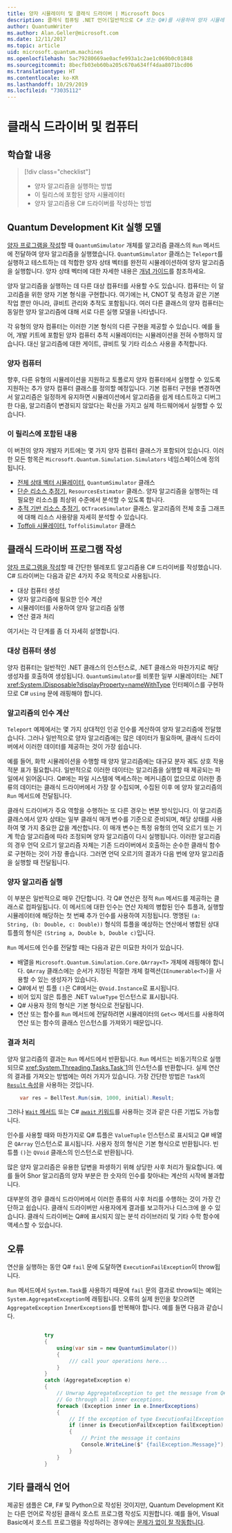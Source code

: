 ```yaml
---
title: 양자 시뮬레이터 및 클래식 드라이버 | Microsoft Docs
description: 클래식 컴퓨팅 .NET 언어(일반적으로 C# 또는 Q#)를 사용하여 양자 시뮬레이터을 구동하는 방법을 설명합니다.
author: QuantumWriter
ms.author: Alan.Geller@microsoft.com
ms.date: 12/11/2017
ms.topic: article
uid: microsoft.quantum.machines
ms.openlocfilehash: 5ac79280669ae0acfe993a1c2ae1c069b0c01848
ms.sourcegitcommit: 8becfb03eb60ba205c670a634ff4daa8071bcd06
ms.translationtype: HT
ms.contentlocale: ko-KR
ms.lasthandoff: 10/29/2019
ms.locfileid: "73035112"
---
```

# <a name="classical-drivers-and-machines"></a>클래식 드라이버 및 컴퓨터

## <a name="what-youll-learn"></a>학습할 내용

> [!div class="checklist"]
> * 양자 알고리즘을 실행하는 방법
> * 이 릴리스에 포함된 양자 시뮬레이터
> * 양자 알고리즘용 C# 드라이버를 작성하는 방법

## <a name="the-quantum-development-kit-execution-model"></a>Quantum Development Kit 실행 모델

[양자 프로그램을 작성](xref:microsoft.quantum.write-program)할 때 `QuantumSimulator` 개체를 알고리즘 클래스의 `Run` 메서드에 전달하여 양자 알고리즘을 실행했습니다.
`QuantumSimulator` 클래스는 `Teleport`를 실행하고 테스트하는 데 적합한 양자 상태 벡터를 완전히 시뮬레이션하여 양자 알고리즘을 실행합니다.
양자 상태 벡터에 대한 자세한 내용은 [개념 가이드](xref:microsoft.quantum.concepts.intro)를 참조하세요.

양자 알고리즘을 실행하는 데 다른 대상 컴퓨터를 사용할 수도 있습니다.
컴퓨터는 이 알고리즘을 위한 양자 기본 형식을 구현합니다.
여기에는 H, CNOT 및 측정과 같은 기본 작업 뿐만 아니라, 큐비트 관리와 추적도 포함됩니다.
여러 다른 클래스의 양자 컴퓨터는 동일한 양자 알고리즘에 대해 서로 다른 실행 모델을 나타냅니다.

각 유형의 양자 컴퓨터는 이러한 기본 형식의 다른 구현을 제공할 수 있습니다.
예를 들어, 개발 키트에 포함된 양자 컴퓨터 추적 시뮬레이터는 시뮬레이션을 전혀 수행하지 않습니다.
대신 알고리즘에 대한 게이트, 큐비트 및 기타 리소스 사용을 추적합니다.

### <a name="quantum-machines"></a>양자 컴퓨터

향후, 다른 유형의 시뮬레이션을 지원하고 토폴로지 양자 컴퓨터에서 실행할 수 있도록 지원하는 추가 양자 컴퓨터 클래스를 정의할 예정입니다.
기본 컴퓨터 구현을 변경하면서 알고리즘은 일정하게 유지하면 시뮬레이션에서 알고리즘을 쉽게 테스트하고 디버그한 다음, 알고리즘이 변경되지 않았다는 확신을 가지고 실제 하드웨어에서 실행할 수 있습니다.

### <a name="whats-included-in-this-release"></a>이 릴리스에 포함된 내용

이 버전의 양자 개발자 키트에는 몇 가지 양자 컴퓨터 클래스가 포함되어 있습니다.
이러한 모든 항목은 `Microsoft.Quantum.Simulation.Simulators` 네임스페이스에 정의됩니다.

* [전체 상태 벡터 시뮬레이터](xref:microsoft.quantum.machines.full-state-simulator), `QuantumSimulator` 클래스
* [단순 리소스 추정기](xref:microsoft.quantum.machines.resources-estimator), `ResourcesEstimator` 클래스. 양자 알고리즘을 실행하는 데 필요한 리소스를 최상위 수준에서 분석할 수 있도록 합니다.
* [추적 기반 리소스 추정기](xref:microsoft.quantum.machines.qc-trace-simulator.intro), `QCTraceSimulator` 클래스. 알고리즘의 전체 호출 그래프에 대해 리소스 사용량을 자세히 분석할 수 있습니다.
* [Toffoli 시뮬레이터](xref:microsoft.quantum.machines.toffoli-simulator), `ToffoliSimulator` 클래스

## <a name="writing-a-classical-driver-program"></a>클래식 드라이버 프로그램 작성

[양자 프로그램을 작성](xref:microsoft.quantum.write-program)할 때 간단한 텔레포트 알고리즘용 C# 드라이버를 작성했습니다. C# 드라이버는 다음과 같은 4가지 주요 목적으로 사용됩니다.

* 대상 컴퓨터 생성
* 양자 알고리즘에 필요한 인수 계산
* 시뮬레이터를 사용하여 양자 알고리즘 실행
* 연산 결과 처리

여기서는 각 단계를 좀 더 자세히 설명합니다.

### <a name="constructing-the-target-machine"></a>대상 컴퓨터 생성

양자 컴퓨터는 일반적인 .NET 클래스의 인스턴스로, .NET 클래스와 마찬가지로 해당 생성자를 호출하여 생성됩니다.
`QuantumSimulator`를 비롯한 일부 시뮬레이터는 .NET <xref:System.IDisposable?displayProperty=nameWithType> 인터페이스를 구현하므로 C# `using` 문에 래핑해야 합니다.

### <a name="computing-arguments-for-the-algorithm"></a>알고리즘의 인수 계산

`Teleport` 예제에서는 몇 가지 상대적인 인공 인수를 계산하여 양자 알고리즘에 전달했습니다.
그러나 일반적으로 양자 알고리즘에는 많은 데이터가 필요하며, 클래식 드라이버에서 이러한 데이터를 제공하는 것이 가장 쉽습니다.

예를 들어, 화학 시뮬레이션을 수행할 때 양자 알고리즘에는 대규모 분자 궤도 상호 작용 적분 표가 필요합니다.
일반적으로 이러한 데이터는 알고리즘을 실행할 때 제공되는 파일에서 읽어옵니다.
Q#에는 파일 시스템에 액세스하는 메커니즘이 없으므로 이러한 종류의 데이터는 클래식 드라이버에서 가장 잘 수집되며, 수집된 이후 에 양자 알고리즘의 `Run` 메서드에 전달됩니다.

클래식 드라이버가 주요 역할을 수행하는 또 다른 경우는 변분 방식입니다.
이 알고리즘 클래스에서 양자 상태는 일부 클래식 매개 변수를 기준으로 준비되며, 해당 상태를 사용하여 몇 가지 중요한 값을 계산합니다.
이 매개 변수는 특정 유형의 언덕 오르기 또는 기계 학습 알고리즘에 따라 조정되며 양자 알고리즘이 다시 실행됩니다.
이러한 알고리즘의 경우 언덕 오르기 알고리즘 자체는 기존 드라이버에서 호출하는 순수한 클래식 함수로 구현하는 것이 가장 좋습니다. 그러면 언덕 오르기의 결과가 다음 번에 양자 알고리즘을 실행할 때 전달됩니다.

### <a name="running-the-quantum-algorithm"></a>양자 알고리즘 실행

이 부분은 일반적으로 매우 간단합니다.
각 Q# 연산은 정적 `Run` 메서드를 제공하는 클래스로 컴파일됩니다.
이 메서드에 대한 인수는 연산 자체의 병합된 인수 튜플과, 실행할 시뮬레이터에 해당하는 첫 번째 추가 인수를 사용하여 지정됩니다. 명명된 `(a: String, (b: Double, c: Double))` 형식의 튜플을 예상하는 연산에서 병합된 상대 튜플의 형식은 `(String a, Double b, Double c)`입니다.


`Run` 메서드에 인수를 전달할 때는 다음과 같은 미묘한 차이가 있습니다.

* 배열을 `Microsoft.Quantum.Simulation.Core.QArray<T>` 개체에 래핑해야 합니다.
    `QArray` 클래스에는 순서가 지정된 적절한 개체 컬렉션(`IEnumerable<T>`)을 사용할 수 있는 생성자가 있습니다.
* Q#에서 빈 튜플 `()`은 C#에서는 `QVoid.Instance`로 표시됩니다.
* 비어 있지 않은 튜플은 .NET `ValueType` 인스턴스로 표시됩니다.
* Q# 사용자 정의 형식은 기본 형식으로 전달됩니다.
* 연산 또는 함수를 `Run` 메서드에 전달하려면 시뮬레이터의 `Get<>` 메서드를 사용하여 연산 또는 함수의 클래스 인스턴스를 가져와기 때문입니다.

### <a name="processing-the-results"></a>결과 처리

양자 알고리즘의 결과는 `Run` 메서드에서 반환됩니다.
`Run` 메서드는 비동기적으로 실행되므로 <xref:System.Threading.Tasks.Task`1>의 인스턴스를 반환합니다.
실제 연산의 결과를 가져오는 방법에는 여러 가지가 있습니다. 가장 간단한 방법은 `Task`의 [`Result` 속성](https://docs.microsoft.com/dotnet/api/system.threading.tasks.task-1.result)을 사용하는 것입니다.

```csharp
    var res = BellTest.Run(sim, 1000, initial).Result;
```
그러나  [`Wait` 메서드](https://docs.microsoft.com/dotnet/api/system.threading.tasks.task.wait) 또는 C# [`await` 키워드](https://docs.microsoft.com/dotnet/csharp/language-reference/keywords/await)를 사용하는 것과 같은 다른 기법도 가능합니다.

인수를 사용할 때와 마찬가지로 Q# 튜플은 `ValueTuple` 인스턴스로 표시되고 Q# 배열은 `QArray` 인스턴스로 표시됩니다.
사용자 정의 형식은 기본 형식으로 반환됩니다.
빈 튜플 `()`는 `QVoid` 클래스의 인스턴스로 반환됩니다.

많은 양자 알고리즘은 유용한 답변을 파생하기 위해 상당한 사후 처리가 필요합니다.
예를 들어 Shor 알고리즘의 양자 부분은 한 숫자의 인수를 찾아내는 계산의 시작에 불과합니다.

대부분의 경우 클래식 드라이버에서 이러한 종류의 사후 처리를 수행하는 것이 가장 간단하고 쉽습니다.
클래식 드라이버만 사용자에게 결과를 보고하거나 디스크에 쓸 수 있습니다.
클래식 드라이버는 Q#에 표시되지 않는 분석 라이브러리 및 기타 수학 함수에 액세스할 수 있습니다.


## <a name="failures"></a>오류

연산을 실행하는 동안 Q# `fail` 문에 도달하면 `ExecutionFailException`이 throw됩니다.

`Run` 메서드에서 `System.Task`를 사용하기 때문에 `fail` 문의 결과로 throw되는 예외는 `System.AggregateException`에 래핑됩니다.
오류의 실제 원인을 찾으려면 `AggregateException` 
`InnerExceptions`를 반복해야 합니다. 예를 들면 다음과 같습니다.

```csharp

            try
            {
                using(var sim = new QuantumSimulator())
                {
                    /// call your operations here...
                }
            }
            catch (AggregateException e)
            {
                // Unwrap AggregateException to get the message from Q# fail statement.
                // Go through all inner exceptions.
                foreach (Exception inner in e.InnerExceptions)
                {
                    // If the exception of type ExecutionFailException
                    if (inner is ExecutionFailException failException)
                    {
                        // Print the message it contains
                        Console.WriteLine($" {failException.Message}");
                    }
                }
            }
```

## <a name="other-classical-languages"></a>기타 클래식 언어

제공된 샘플은 C#, F# 및 Python으로 작성된 것이지만, Quantum Development Kit는 다른 언어로 작성된 클래식 호스트 프로그램 작성도 지원합니다.
예를 들어, Visual Basic에서 호스트 프로그램을 작성하려는 경우에는 [문제가 없이 잘 작동합니다](https://github.com/tcNickolas/MiscQSharp/blob/master/Quantum_VBNet/README.md#using-q-with-visual-basic-net).

